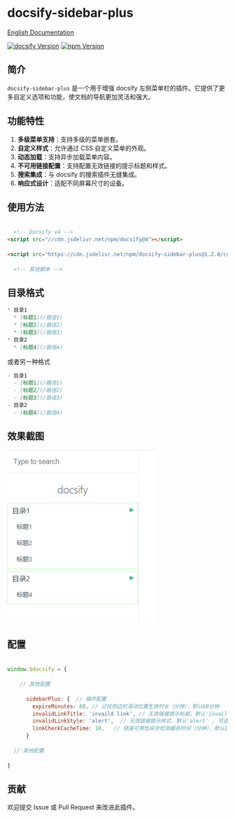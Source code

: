 # docsify-sidebar-plus

[English Documentation](README.md)

[![docsify Version](https://img.shields.io/badge/docsify-4.13.1+-9055F6)]() [![npm Version](https://img.shields.io/badge/npm-10.9.2+-blue)]()

## 简介
`docsify-sidebar-plus` 是一个用于增强 docsify 左侧菜单栏的插件。它提供了更多自定义选项和功能，使文档的导航更加灵活和强大。

## 功能特性
1. **多级菜单支持**：支持多级的菜单嵌套。
2. **自定义样式**：允许通过 CSS 自定义菜单的外观。
3. **动态加载**：支持异步加载菜单内容。
4. **不可用链接配置**：支持配置无效链接的提示标题和样式。
5. **搜索集成**：与 docsify 的搜索插件无缝集成。
6. **响应式设计**：适配不同屏幕尺寸的设备。

## 使用方法

   ```html

     <!-- Docsify v4 -->
  <script src="//cdn.jsdelivr.net/npm/docsify@4"></script>

  <script src="https://cdn.jsdelivr.net/npm/docsify-sidebar-plus@1.2.0/collapsible-sidebar.min.js"></script>

     <!-- 其他脚本 -->

   ```


## 目录格式
```markdown
* 目录1
  * [标题1](/路径1)
  * [标题2](/路径2)
  * [标题3](/路径3)
* 目录2
  * [标题4](/路径4)
```

或者另一种格式

```markdown
- 目录1
  - [标题1](/路径1)
  - [标题2](/路径2)
  - [标题3](/路径3)
- 目录2
  - [标题4](/路径4)
```


## 效果截图
![](./README_CN.png)

## 配置

```js

window.$docsify = {

    // 其他配置

      sidebarPlus: {  // 插件配置
        expireMinutes: 60, // 记住侧边栏滚动位置生效时长（分钟），默认60分钟
        invalidLinkTitle: 'invaild link', // 无效链接提示标题，默认'invaild link'
        invalidLinkStyle: 'alert',  // 无效链接提示样式，默认'alert' , 可选 show/alert/hide
        linkCheckCacheTime: 10,   // 链接可用性异步检测缓存时间（分钟），默认10分钟
      }

  // 其他配置

}

```

## 贡献
欢迎提交 Issue 或 Pull Request 来改进此插件。

